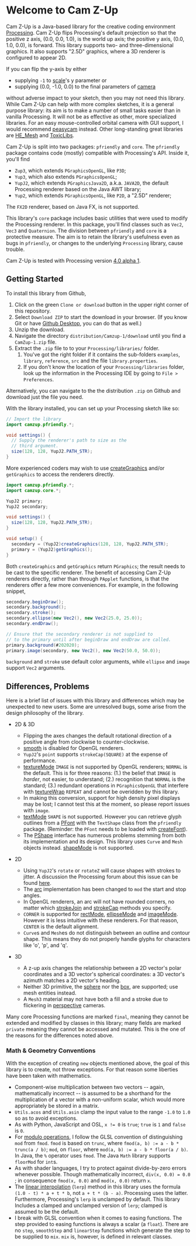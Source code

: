 # Welcome to Cam Z-Up

Cam Z-Up is a Java-based library for the creative coding environment [Processing](https://processing.org/). Cam Z-Up flips Processing's default projection so that the positive z axis, (0.0, 0.0, 1.0), is the world up axis; the positive y axis, (0.0, 1.0, 0.0), is forward. This library supports two- and three-dimensional graphics. It also supports "2.5D" graphics, where a 3D renderer is configured to appear 2D.

If you can flip the y-axis by either

  - supplying `-1` to [scale](https://processing.org/reference/scale_.html)'s y parameter or 
  - supplying (0.0, -1.0, 0.0) to the final parameters of [camera](https://processing.org/reference/camera_.html)
  
without adverse impact to your sketch, then you may not need this library. While Cam Z-Up can help with more complex sketches, it is a general purpose library: its aim is to make a number of small tasks easier than in vanilla Processing. It will not be as effective as other, more specialized libraries. For an easy mouse-controlled orbital camera with GUI support, I would recommend [peasycam](https://github.com/jdf/peasycam) instead. Other long-standing great libraries are [HE_Mesh](https://github.com/wblut/HE_Mesh) and [ToxicLibs](https://github.com/postspectacular/toxiclibs).

Cam Z-Up is split into two packages: `pfriendly` and `core`. The `pfriendly` package contains code (mostly) compatible with Processing's API. Inside it, you'll find

- `Zup3`, which extends `PGraphicsOpenGL`, like `P3D`;
- `Yup3`, which also extends `PGraphicsOpenGL`;
- `YupJ2`, which extends `PGraphicsJava2D`, a.k.a. `JAVA2D`, the default Processing renderer based on the Java AWT library;
- `Yup2`, which extends `PGraphicsOpenGL`, like `P2D`, a "2.5D" renderer;

The `FX2D` renderer, based on Java FX, is not supported.

This library's `core` package includes basic utilities that were used to modify the Processing renderer. In this package, you'll find classes such as `Vec2`, `Vec3` and `Quaternion`. The division between `pfriendly` and `core` is a protective measure. The aim is to retain the library's usefulness even as bugs in `pfriendly`, or changes to the underlying `Processing` library, cause trouble.

Cam Z-Up is tested with Processing version [4.0 alpha 1](https://github.com/processing/processing4/releases/tag/processing-1270-4.0a1).

## Getting Started

To install this library from Github, 
  1. Click on the green `Clone or download` button in the upper right corner of this repository. 
  2. Select `Download ZIP` to start the download in your browser. (If you know Git or have [Github Desktop](https://desktop.github.com/), you can do that as well.)
  3. Unzip the download.
  4. Navigate the directory `distribution/Camzup-1/download` until you find a `CamZup-1.zip` file.
  5. Extract the `.zip` file to to your `Processing/libraries/` folder.
     1. You've got the right folder if it contains the sub-folders `examples`, `library`, `reference`, `src` and the file `library.properties`.
     2. If you don't know the location of your `Processing/libraries` folder, look up the information in the Processing IDE by going to `File > Preferences`.

Alternatively, you can navigate to the the distribution `.zip` on Github and download just the file you need.

With the library installed, you can set up your Processing sketch like so:

```java
// Import the library
import camzup.pfriendly.*;

void settings() {
  // Supply the renderer's path to size as the
  // third argument.
  size(128, 128, YupJ2.PATH_STR);
}
```

More experienced coders may wish to use [createGraphics](https://processing.org/reference/createGraphics_.html) and/or `getGraphics` to access the renderers directly.

```java
import camzup.pfriendly.*;
import camzup.core.*;

YupJ2 primary;
YupJ2 secondary;

void settings() {
  size(128, 128, YupJ2.PATH_STR);
}

void setup() {
  secondary = (YupJ2)createGraphics(128, 128, YupJ2.PATH_STR);
  primary = (YupJ2)getGraphics();
}
```

Both `createGraphics` and `getGraphics` return `PGraphics`; the result needs to be cast to the specific renderer. The benefit of accessing Cam Z-Up renderers directly, rather than through `PApplet` functions, is that the renderers offer a few more conveniences. For example, in the following snippet,

```java
secondary.beginDraw();
secondary.background();
secondary.stroke();
secondary.ellipse(new Vec2(), new Vec2(25.0, 25.0));
secondary.endDraw();

// Ensure that the secondary renderer is not supplied to 
// to the primary until after beginDraw and endDraw are called.
primary.background(#202020);
primary.image(secondary, new Vec2(), new Vec2(50.0, 50.0));
```

`background` and `stroke` use default color arguments, while `ellipse` and `image` support `Vec2` arguments.

## Differences, Problems

Here is a brief list of issues with this library and differences which may be unexpected to new users. Some are unresolved bugs, some arise from the design philosophy of the library.

- 2D & 3D
  - Flipping the axes changes the default rotational direction of a positive angle from clockwise to counter-clockwise.
  - [smooth](https://processing.org/reference/smooth_.html) is disabled for OpenGL renderers.
  - `YupJ2`'s `point` supports `strokeCap(SQUARE)` at the expense of performance.
  - [textureMode](https://processing.org/reference/textureMode_.html) `IMAGE` is not supported by OpenGL renderers; `NORMAL` is the default. This is for three reasons: (1.) the belief that `IMAGE` is _harder_, not easier, to understand; (2.) recognition that `NORMAL` is the standard; (3.) redundant operations in `PGraphicsOpenGL` that interfere with [textureWrap](https://processing.org/reference/textureWrap_.html) `REPEAT` and cannot be overidden by this library.
  -  In making this conversion, support for high density pixel displays may be lost; I cannot test this at the moment, so please report issues with `image`.
  - [textMode](https://processing.org/reference/textMode_.html) `SHAPE` is not supported. However you can retrieve glyph outlines from a [PFont](https://processing.org/reference/PFont.html) with the `TextShape` class from the `pfriendly` package. (Reminder: the `PFont` needs to be loaded with [createFont](https://processing.org/reference/createFont_.html)).
  - The [PShape](https://processing.org/reference/PShape.html) interface has numerous problems stemming from both its implementation and its design. This library uses `Curve` and `Mesh` objects instead. [shapeMode](https://processing.org/reference/shapeMode_.html) is not supported.
  
- 2D
  - Using `YupJ2`'s `rotate` or `rotateZ` will cause shapes with strokes to jitter. A discussion the Processing forum about this issue can be found [here](https://discourse.processing.org/t/text-seems-jittery-when-moving-in-a-circular-pattern/19548).
  - The [arc](https://processing.org/reference/arc_.html) implementation has been changed to `mod` the start and stop angles.
  -  In OpenGL renderers, an arc will not have rounded corners, no matter which [strokeJoin](https://processing.org/reference/strokeJoin_.html) and [strokeCap](https://processing.org/reference/strokeCap_.html) methods you specify.
  - `CORNER` is supported for [rectMode](https://processing.org/reference/rectMode_.html), [ellipseMode](https://processing.org/reference/ellipseMode_.html) and [imageMode](https://processing.org/reference/imageMode_.html). However it is less intuitive with these renderers. For that reason, `CENTER` is the default alignment.
  - `Curve`s and `Mesh`es do not distinguish between an outline and contour shape. This means they do not properly handle glyphs for characters like 'o', 'p', and 'q'.

- 3D
  - A z-up axis changes the relationship between a 2D vector's polar coordinates and a 3D vector's spherical coordinates: a 3D vector's azimuth matches a 2D vector's heading.
  - Neither 3D primitive, the [sphere](https://processing.org/reference/sphere_.html) nor the [box](https://processing.org/reference/box_.html), are supported; use mesh entities instead.
  - A `Mesh3` material may not have both a fill and a stroke due to flickering in [perspective](https://processing.org/reference/perspective_.html) cameras.

Many core Processing functions are marked `final`, meaning they cannot be extended and modified by classes in this library; many fields are marked `private` meaning they cannot be accessed and mutated. This is the one of the reasons for the differences noted above.

### Math & Geometry Conventions

With the exception of creating `new` objects mentioned above, the goal of this library is to create, not throw exceptions. For that reason some liberties have been taken with mathematics.

- Component-wise multiplication between two vectors -- again, mathematically incorrect -- is assumed to be a shorthand for the multiplication of a vector with a non-uniform scalar, which would more appropriately be stored in a matrix.
- `Utils.acos` and `Utils.asin` clamp the input value to the range `-1.0` to `1.0` so as to avoid exceptions.
- As with Python, JavaScript and OSL, `x != 0` is `true`; `true` is `1` and `false` is `0`.
- For [modulo operations](https://en.wikipedia.org/wiki/Modulo_operation), I follow the GLSL convention of distinguishing `mod` from `fmod`. `fmod` is based on `trunc`, where `fmod(a, b) := a - b * trunc(a / b)`; `mod`, on `floor`, where `mod(a, b) := a - b * floor(a / b)`. In Java, the `%`  operator uses `fmod`. The Java `Math` library supports `floorMod` for `int`s.
- As with shader languages, I try to protect against divide-by-zero errors whenever possible. Though mathematically incorrect, `div(x, 0.0) = 0.0` ; in consequence `fmod(x, 0.0)` and `mod(x, 0.0)` return `x`.
- The [linear interpolation](https://en.wikipedia.org/wiki/Linear_interpolation) (`lerp`) method in this library uses the formula `(1.0 - t) * a + t * b`, not `a + t * (b - a)`. Processing uses the latter. Furthermore, Processing's `lerp` is unclamped by default. This library Includes a clamped and unclamped version of `lerp`; clamped is assumed to be the default.
- I break with GLSL convention when it comes to easing functions. The step provided to easing functions is always a scalar (a `float`). There are no `step`, `smoothStep` and `linearStep` functions which generate the step to be supplied to `mix`. `mix` is, however, is defined in relevant classes.